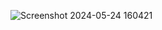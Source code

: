 ![Screenshot 2024-05-24 160421](https://github.com/Hariom-Ingle/Service-Management-React/assets/114019854/b30a01e0-adeb-4b31-9d40-732624a16bf1)
